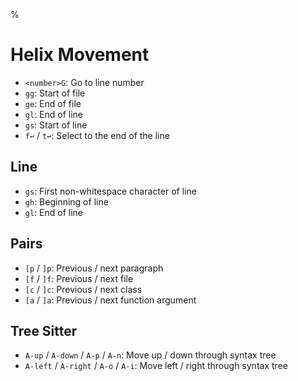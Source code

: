 %

# Helix Movement

- `<number>G`: Go to line number
- `gg`: Start of file
- `ge`: End of file
- `gl`: End of line
- `gs`: Start of line
- `f↩` / `t↩`: Select to the end of the line

## Line

- `gs`: First non-whitespace character of line 
- `gh`: Beginning of line
- `gl`: End of line

## Pairs

- `[p` / `]p`: Previous / next paragraph
- `[f` / `]f`: Previous / next file
- `[c` / `]c`: Previous / next class
- `[a` / `]a`: Previous / next function argument

## Tree Sitter

- `A-up` / `A-down` / `A-p` / `A-n`: Move up / down through syntax tree
- `A-left` / `A-right` / `A-o` / `A-i`: Move left / right through syntax tree
